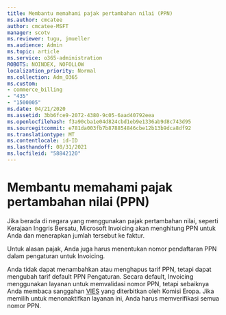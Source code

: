 ```yaml
---
title: Membantu memahami pajak pertambahan nilai (PPN)
ms.author: cmcatee
author: cmcatee-MSFT
manager: scotv
ms.reviewer: tugu, jmueller
ms.audience: Admin
ms.topic: article
ms.service: o365-administration
ROBOTS: NOINDEX, NOFOLLOW
localization_priority: Normal
ms.collection: Adm_O365
ms.custom:
- commerce_billing
- "435"
- "1500005"
ms.date: 04/21/2020
ms.assetid: 3bb6fce9-2072-4380-9c05-6aad40792eea
ms.openlocfilehash: f3a90cba1e04d824cbd1eb9e1336ab9d8c743d95
ms.sourcegitcommit: e781da003fb7b878854846cbe12b13b9dca8df92
ms.translationtype: MT
ms.contentlocale: id-ID
ms.lasthandoff: 08/31/2021
ms.locfileid: "58842120"
---
```

# <a name="help-understanding-value-added-tax-vat"></a>Membantu memahami pajak pertambahan nilai (PPN)

Jika berada di negara yang menggunakan pajak pertambahan nilai, seperti Kerajaan Inggris Bersatu, Microsoft Invoicing akan menghitung PPN untuk Anda dan menerapkan jumlah tersebut ke faktur.
  
Untuk alasan pajak, Anda juga harus menentukan nomor pendaftaran PPN dalam pengaturan untuk Invoicing.
  
Anda tidak dapat menambahkan atau menghapus tarif PPN, tetapi dapat mengubah tarif default PPN Pengaturan. Secara default, Invoicing menggunakan layanan untuk memvalidasi nomor PPN, tetapi sebaiknya Anda membaca sanggahan [VIES](https://go.microsoft.com/fwlink/?LinkID=841741) yang diterbitkan oleh Komisi Eropa. Jika memilih untuk menonaktifkan layanan ini, Anda harus memverifikasi semua nomor PPN.